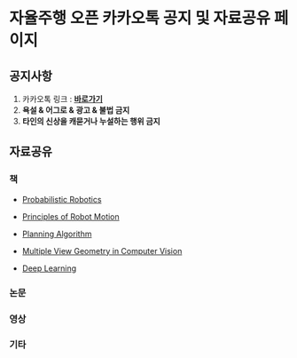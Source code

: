 # 자율주행 오픈 카카오톡 공지 및 자료공유 페이지

## 공지사항
1. 카카오톡 링크 : **[바로가기](https://open.kakao.com/o/geMJ6H2)**
2. **욕설 & 어그로 & 광고 & 불법 금지**
3. **타인의 신상을 캐묻거나 누설하는 행위 금지**

## 자료공유
### 책
- [Probabilistic Robotics](http://www.probabilistic-robotics.org/)
- [Principles of Robot Motion](http://biorobotics.ri.cmu.edu/book/)
- [Planning Algorithm](http://planning.cs.uiuc.edu/)

- [Multiple View Geometry in Computer Vision](https://www.robots.ox.ac.uk/~vgg/hzbook/)

- [Deep Learning](http://www.deeplearningbook.org/)

### 논문

### 영상

### 기타

